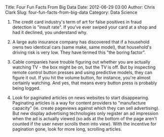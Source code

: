Title: Four Fun Facts From Big Data
Date: 2012-06-29 03:00
Author: Chris Clark
Slug: four-fun-facts-from-big-data
Category: Data Science

1. The credit card industry's term of art for false positives in fraud
detection is "insult rate". If you've ever swiped your card at a shop
and had it declined, you understand why.  
  
2. A large auto insurance company has discovered that if a household
owns two identical cars (same make, same model), that household's
driving risk is very low. They have termed this "the boring factor".  
  
3. Cable companies have trouble figuring out whether you are actually
watching TV - the box might be on, but the TV is off. But by inspecting
remote control button presses and using predictive models, they can
figure it out. If you hit the volume button, for instance, you're almost
certainly watching. And yes, that means every button press is probably
being logged.  
  
4. Look for paginated articles on news websites to start disappearing.
Paginating articles is a way for content providers to "manufacture
capacity" (ie. create pageviews against which they can sell
advertising). But new display advertising technologies only register an
ad impression when the ad is actually viewed (so ads at the bottom of
the page aren't counted if the user never scrolls them into view). With
the incentive for pagination gone, look for more long, scrolling
articles.
